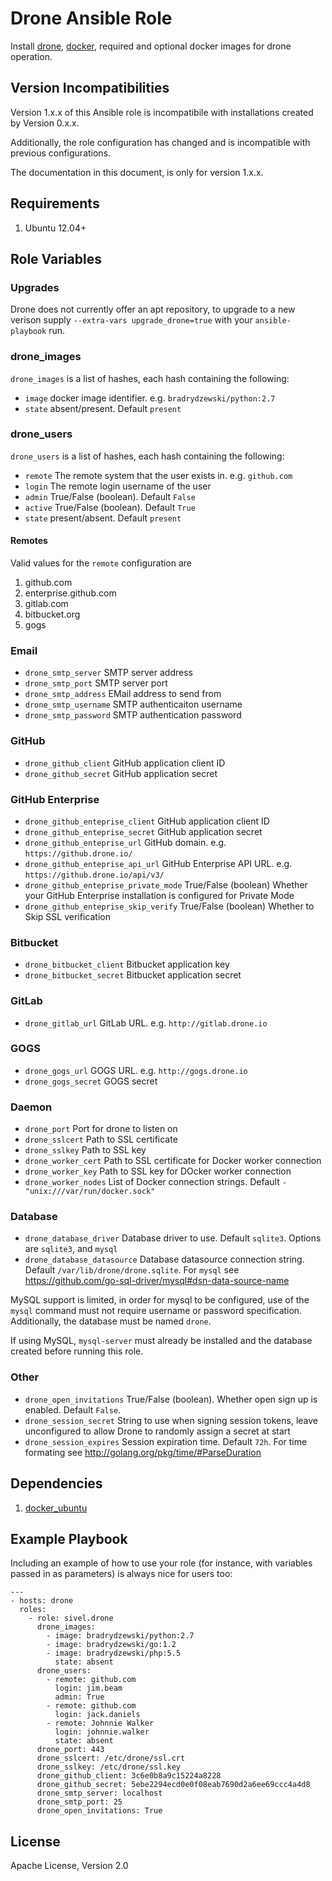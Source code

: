 # Drone Ansible Role

Install [drone](https://github.com/drone/drone), [docker](https://www.docker.io/), required and optional docker images for drone operation.

## Version Incompatibilities

Version 1.x.x of this Ansible role is incompatibile with installations created by Version 0.x.x.

Additionally, the role configuration has changed and is incompatible with previous configurations.

The documentation in this document, is only for version 1.x.x.

## Requirements

1. Ubuntu 12.04+

## Role Variables

### Upgrades

Drone does not currently offer an apt repository, to upgrade to a new verison supply `--extra-vars upgrade_drone=true` with your `ansible-playbook` run.

### drone\_images

`drone_images` is a list of hashes, each hash containing the following:

* `image` docker image identifier. e.g. `bradrydzewski/python:2.7`
* `state` absent/present. Default `present`

### drone\_users

`drone_users` is a list of hashes, each hash containing the following:

* `remote` The remote system that the user exists in. e.g. `github.com`
* `login` The remote login username of the user
* `admin` True/False (boolean). Default `False`
* `active` True/False (boolean). Default `True`
* `state` present/absent. Default `present`

#### Remotes

Valid values for the `remote` configuration are

1. github.com
1. enterprise.github.com
1. gitlab.com
1. bitbucket.org
1. gogs

### Email

* `drone_smtp_server` SMTP server address
* `drone_smtp_port` SMTP server port
* `drone_smtp_address` EMail address to send from
* `drone_smtp_username` SMTP authenticaiton username
* `drone_smtp_password` SMTP authentication password

### GitHub

* `drone_github_client` GitHub application client ID
* `drone_github_secret` GitHub application secret

### GitHub Enterprise

* `drone_github_enteprise_client` GitHub application client ID
* `drone_github_enteprise_secret` GitHub application secret
* `drone_github_enteprise_url` GitHub domain. e.g. `https://github.drone.io/`
* `drone_github_enteprise_api_url` GitHub Enterprise API URL. e.g. `https://github.drone.io/api/v3/`
* `drone_github_enteprise_private_mode` True/False (boolean) Whether your GitHub Enterprise installation is configured for Private Mode
* `drone_github_enteprise_skip_verify` True/False (boolean) Whether to Skip SSL verification

### Bitbucket

* `drone_bitbucket_client` Bitbucket application key
* `drone_bitbucket_secret` Bitbucket application secret

### GitLab

* `drone_gitlab_url` GitLab URL. e.g. `http://gitlab.drone.io`

### GOGS

* `drone_gogs_url` GOGS URL. e.g. `http://gogs.drone.io`
* `drone_gogs_secret` GOGS secret

### Daemon

* `drone_port` Port for drone to listen on
* `drone_sslcert` Path to SSL certificate
* `drone_sslkey` Path to SSL key
* `drone_worker_cert` Path to SSL certificate for Docker worker connection
* `drone_worker_key` Path to SSL key for DOcker worker connection
* `drone_worker_nodes` List of Docker connection strings.  Default `- "unix:///var/run/docker.sock"`

### Database

* `drone_database_driver` Database driver to use. Default `sqlite3`. Options are `sqlite3`, and `mysql`
* `drone_database_datasource` Database datasource connection string. Default `/var/lib/drone/drone.sqlite`. For `mysql` see https://github.com/go-sql-driver/mysql#dsn-data-source-name

MySQL support is limited, in order for mysql to be configured, use of the `mysql` command must not require username or password specification. Additionally, the database must be named `drone`.

If using MySQL, `mysql-server` must already be installed and the database created before running this role.

### Other

* `drone_open_invitations` True/False (boolean). Whether open sign up is enabled. Default `False`.
* `drone_session_secret` String to use when signing session tokens, leave unconfigured to allow Drone to randomly assign a secret at start
* `drone_session_expires` Session expiration time. Default `72h`. For time formating see http://golang.org/pkg/time/#ParseDuration

## Dependencies

1. [docker\_ubuntu](https://galaxy.ansible.com/list#/roles/292)

## Example Playbook

Including an example of how to use your role (for instance, with variables passed in as parameters) is always nice for users too:

    ---
    - hosts: drone
      roles:
        - role: sivel.drone
          drone_images:
            - image: bradrydzewski/python:2.7
            - image: bradrydzewski/go:1.2
            - image: bradrydzewski/php:5.5
              state: absent
          drone_users:
            - remote: github.com
              login: jim.beam
              admin: True
            - remote: github.com
              login: jack.daniels
            - remote: Johnnie Walker
              login: johnnie.walker
              state: absent
          drone_port: 443
          drone_sslcert: /etc/drone/ssl.crt
          drone_sslkey: /etc/drone/ssl.key
          drone_github_client: 3c6e0b8a9c15224a8228
          drone_github_secret: 5ebe2294ecd0e0f08eab7690d2a6ee69ccc4a4d8
          drone_smtp_server: localhost
          drone_smtp_port: 25
          drone_open_invitations: True

## License

Apache License, Version 2.0
